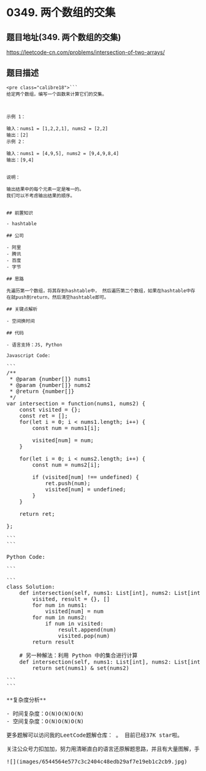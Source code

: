 # 0349. 两个数组的交集

## 题目地址(349. 两个数组的交集)

<https://leetcode-cn.com/problems/intersection-of-two-arrays/>

## 题目描述

```
<pre class="calibre18">```
给定两个数组，编写一个函数来计算它们的交集。



示例 1：

输入：nums1 = [1,2,2,1], nums2 = [2,2]
输出：[2]
示例 2：

输入：nums1 = [4,9,5], nums2 = [9,4,9,8,4]
输出：[9,4]


说明：

输出结果中的每个元素一定是唯一的。
我们可以不考虑输出结果的顺序。

```
```

## 前置知识

- hashtable

## 公司

- 阿里
- 腾讯
- 百度
- 字节

## 思路

先遍历第一个数组，将其存到hashtable中， 然后遍历第二个数组，如果在hashtable中存在就push到return，然后清空hashtable即可。

## 关键点解析

- 空间换时间

## 代码

- 语言支持：JS, Python

Javascript Code:

```
<pre class="calibre18">```
<span class="hljs-title">/**
 * @param {number[]} nums1
 * @param {number[]} nums2
 * @return {number[]}
 */</span>
<span class="hljs-keyword">var</span> intersection = <span class="hljs-function"><span class="hljs-keyword">function</span>(<span class="hljs-params">nums1, nums2</span>) </span>{
    <span class="hljs-keyword">const</span> visited = {};
    <span class="hljs-keyword">const</span> ret = [];
    <span class="hljs-keyword">for</span>(<span class="hljs-keyword">let</span> i = <span class="hljs-params">0</span>; i < nums1.length; i++) {
        <span class="hljs-keyword">const</span> num = nums1[i];

        visited[num] = num;
    }

    <span class="hljs-keyword">for</span>(<span class="hljs-keyword">let</span> i = <span class="hljs-params">0</span>; i < nums2.length; i++) {
        <span class="hljs-keyword">const</span> num = nums2[i];

        <span class="hljs-keyword">if</span> (visited[num] !== <span class="hljs-params">undefined</span>) {
            ret.push(num);
            visited[num] = <span class="hljs-params">undefined</span>;
        }
    }

    <span class="hljs-keyword">return</span> ret;

};

```
```

Python Code:

```
<pre class="calibre18">```
<span class="hljs-class"><span class="hljs-keyword">class</span> <span class="hljs-title">Solution</span>:</span>
    <span class="hljs-function"><span class="hljs-keyword">def</span> <span class="hljs-title">intersection</span><span class="hljs-params">(self, nums1: List[int], nums2: List[int])</span> -> List[int]:</span>
        visited, result = {}, []
        <span class="hljs-keyword">for</span> num <span class="hljs-keyword">in</span> nums1:
            visited[num] = num
        <span class="hljs-keyword">for</span> num <span class="hljs-keyword">in</span> nums2:
            <span class="hljs-keyword">if</span> num <span class="hljs-keyword">in</span> visited:
                result.append(num)
                visited.pop(num)
        <span class="hljs-keyword">return</span> result

    <span class="hljs-title"># 另一种解法：利用 Python 中的集合进行计算</span>
    <span class="hljs-function"><span class="hljs-keyword">def</span> <span class="hljs-title">intersection</span><span class="hljs-params">(self, nums1: List[int], nums2: List[int])</span> -> List[int]:</span>
        <span class="hljs-keyword">return</span> set(nums1) & set(nums2)

```
```

**复杂度分析**

- 时间复杂度：O(N)O(N)O(N)
- 空间复杂度：O(N)O(N)O(N)

更多题解可以访问我的LeetCode题解仓库：<https://github.com/azl397985856/leetcode> 。 目前已经37K star啦。

关注公众号力扣加加，努力用清晰直白的语言还原解题思路，并且有大量图解，手把手教你识别套路，高效刷题。

![](images/6544564e577c3c2404c48edb29af7e19eb1c2cb9.jpg)